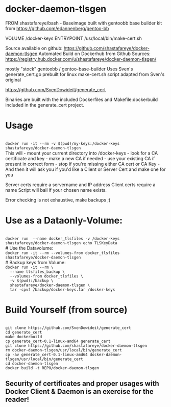 docker-daemon-tlsgen
=====================================

FROM shastafareye/bash - 
Baseimage built with gentoobb base builder kit
from https://github.com/edannenberg/gentoo-bb

VOLUME /docker-keys
ENTRYPOINT /usr/local/bin/make-cert.sh

Source available on github:
https://github.com/shastafareye/docker-daemon-tlsgen
Automated Build on Dockerhub from Github Sources:
https://registry.hub.docker.com/u/shastafareye/docker-daemon-tlsgen/

mostly "stock" gentoobb / gentoo-base-builder 
Uses Sven's generate_cert.go prebuilt for linux
make-cert.sh script adapted from Sven's original

https://github.com/SvenDowideit/generate_cert

Binaries are built with the included Dockerfiles and 
Makefile:dockerbuild included in the generate_cert project. 


# Usage
<code>
docker run -it --rm -v $(pwd)/my-keys:/docker-keys shastafareye/docker-daemon-tlsgen
</code>
This will 
 - mount your current directory into /docker-keys
 - look for a CA certificate and key
 - make a new CA if needed
 - use your existing CA if present in correct form
 - stop if you're missing either CA cert or CA Key
 - And then it will ask you if you'd like a Client or Server Cert and make one for you

Server certs require a servername and IP address
Client certs require a name
Script will bail if your chosen name exists. 

Error checking is not exhaustive, make backups ;) 

# Use as a Dataonly-Volume:
<code>
docker run  --name docker_tlsfiles -v /docker-keys shastafareye/docker-daemon-tlsgen echo TLSKeyData
</code>
# Use the Datavolume:
<code>
docker run -it --rm --volumes-from docker_tlsfiles shastafareye/docker-daemon-tlsgen
</code>
# Backup keys from Volume:
<code>
docker run -it --rm \
  --name tlsfiles_backup \
  --volumes-from docker_tlsfiles \
  -v $(pwd):/backup \
  shastafareye/docker-daemon-tlsgen \
  tar -cpvf /backup/docker-keys.tar /docker-keys 
</code>


# Build Yourself (from source)
<code> 
git clone https://github.com/SvenDowideit/generate_cert
cd generate_cert
make dockerbuild
cp generate_cert-0.1-linux-amd64 generate_cert
git clone https://github.com/shastafareye/docker-daemon-tlsgen
rm docker-daemon-tlsgen/usr/local/bin/generate_cert
cp -av generate_cert-0.1-linux-amd64 docker-daemon-tlsgen/usr/local/bin/generate_cert
cd docker-daemon-tlsgen
docker build -t REPO/docker-daemon-tlsgen
</code>

## Security of certificates and proper usages with Docker Client & Daemon is an exercise for the reader!
